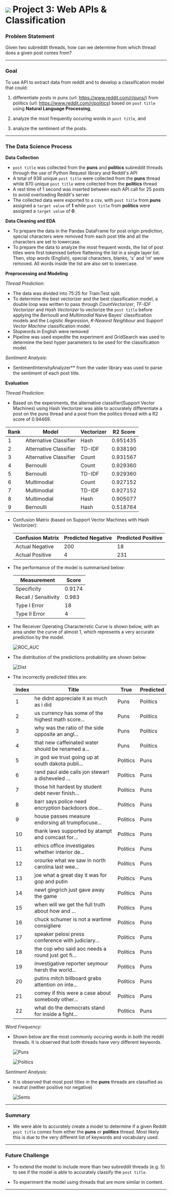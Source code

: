 

# ![](https://ga-dash.s3.amazonaws.com/production/assets/logo-9f88ae6c9c3871690e33280fcf557f33.png) Project 3: Web APIs & Classification

### Problem Statement

Given two subreddit threads, how can we determine from which thread does a given post comes from?

------

### Goal

To use API to extract data from reddit and to develop a classification model that could:

1. differentiate posts in puns (url: https://www.reddit.com/r/puns/) from politics (url: https://www.reddit.com/r/politics) based on `post title` using **Natural Language Processing**,

2. analyze the most frequently occuring words in `post title`, and

3. analyze the sentiment of the posts.

------

### The Data Science Process

**Data Collection** 

-  `post title` was collected from the **puns** and **politics** subreddit threads through the use of Python Request library and Reddit's API
- A total of 938 unique  `post title` were collected from the **puns** thread while 870 unique  `post title` were collected from the **politics** thread 
- A rest time of 1 second was inserted between each API call for 25 posts to avoid overloading Reddit's server
- The collected data were exported to a csv, with  `post title` from **puns** assigned a `target value` of **1** while `post title` from **politics** were assigned a `target value` of **0**.

**Data Cleaning and EDA** 

- To prepare the data in the Pandas DataFrame for post origin prediction, special characters were removed from each post title and all the characters are set to lowercase.
- To prepare the data to analyze the most frequent words, the list of post titles were first tokenised before flattening the list in a single layer list. Then, stop words (English), special characters, blanks, 's' and 'nt' were removed. All words inside the list are also set to lowercase.

**Preprocessing and Modeling** 

*Thread Prediction*:

- The data was divided into 75:25 for Train:Test split.
- To determine the best vectorizer and the best classification model, a double loop was written to pass through *CountVectorizer*, *TF-IDF Vectorizer* and *Hash Vectorizer* to vectorize the `post title` before applying the *Bernoulli* and *Multimodial* Naive Bayes' classification models and the *Logistic Regression*, *K-Nearest Neighbour* and *Support Vector Machine* classification model.
- Stopwords in English were removed
- Pipeline was used expedite the experiment and GridSearch was used to determine the best hyper parameters to be used for the classification model.

*Sentiment Analysis*:

- SentimentIntensityAnalyzer** from the vader library was used to parse the sentiment of each post title. 

**Evaluation**

*Thread Prediction*:

- Based on the experiments, the alternative classifier(Support Vector Machines) using Hash Vectorizer was able to accurately differentiate a post on the puns thread and a post from the politics thread with a R2 score of 0.94469. 

| Rank | Model                  | Vectorizer | R2 Score |
| ---- | ---------------------- | ---------- | -------- |
| 1    | Alternative Classifier | Hash       | 0.951435 |
| 2    | Alternative Classifier | TD-IDF     | 0.938190 |
| 3    | Alternative Classifier | Count      | 0.931567 |
| 4    | Bernoulli              | Count      | 0.929360 |
| 5    | Bernoulli              | TD-IDF     | 0.929360 |
| 6    | Multimodial            | Count      | 0.927152 |
| 7    | Multimodial            | TD-IDF     | 0.927152 |
| 8    | Multimodial            | Hash       | 0.905077 |
| 9    | Bernoulli              | Hash       | 0.518764 |

* Confusion Matrix (based on Support Vector Machines with Hash Vectorizer):

  | Confusion Matrix | Predicted Negative | Predicted Positive |
  | ---------------- | ------------------ | ------------------ |
  | Actual Negative  | 200                | 18                 |
  | Actual Positive  | 4                  | 231                |

- The performance of the model is summarised below:

  | Measurement          | Score  |
  | -------------------- | ------ |
  | Specificity          | 0.9174 |
  | Recall / Sensitivity | 0.983  |
  | Type I Error         | 18     |
  | Type II Error        | 4      |

- The Receiver Operating Characteristic Curve is shown below, with an area under the curve of almost 1, which represents a very accurate prediction by the model.

  ![ROC_AUC](images/roc_auc.png "ROC_AUC")

- The distribution of the predictions probability are shown below:

  

  ![Dist](images/dist.png "Distribution Plot")

* The incorrectly predicted titles are:

  | Index | Title                                             | True     | Predicted |
  | ----- | ------------------------------------------------- | -------- | --------- |
  | 1     | he didnt appreciate it as much as i did           | Puns     | Politics  |
  | 2     | us currency has some of the highest math score... | Puns     | Politics  |
  | 3     | why was the ratio of the side opposite an angl... | Puns     | Politics  |
  | 4     | that new caffeinated water should be renamed a... | Puns     | Politics  |
  | 5     | in god we trust going up at south dakota publi... | Politics | Puns      |
  | 6     | rand paul aide calls jon stewart a disheveled ... | Politics | Puns      |
  | 7     | those hit hardest by student debt never finish... | Politics | Puns      |
  | 8     | barr says police need encryption backdoors doe... | Politics | Puns      |
  | 9     | house passes measure endorsing all trumpfocuse... | Politics | Puns      |
  | 10    | thank laws supported by atampt and comcast for... | Politics | Puns      |
  | 11    | ethics office investigates whether interior de... | Politics | Puns      |
  | 12    | orourke what we saw in north carolina last wee... | Politics | Puns      |
  | 13    | joe what a great day it was for gop and putin     | Politics | Puns      |
  | 14    | newt gingrich just gave away the game             | Politics | Puns      |
  | 15    | when will we get the full truth about how and ... | Politics | Puns      |
  | 16    | chuck schumer is not a wartime consigliere        | Politics | Puns      |
  | 17    | speaker pelosi press conference with judiciary... | Politics | Puns      |
  | 18    | the cop who said aoc needs a round just got fi... | Politics | Puns      |
  | 19    | investigative reporter seymour hersh the world... | Politics | Puns      |
  | 20    | putins mitch billboard grabs attention on inte... | Politics | Puns      |
  | 21    | comey if this were a case about somebody other... | Politics | Puns      |
  | 22    | what do the democrats stand for inside a fight... | Politics | Puns      |

*Word Frequency*:

- Shown below are the most commonly occuring words in both the reddit threads. It is observed that both threads have very different keywords.

  ![Puns](images/puns.png "Puns WordCount")

  ![Politics](images/politics.png "Politics WordCount")

*Sentiment Analysis*:

- It is observed that most post titles in the **puns** threads are classified as neutral (neither positive nor negative)

  ![Sents](images/sentiment.png "Sentiment Analysis")

------

### Summary

- We were able to accurately create a model to determine if a given Reddit `post title` comes from either the **puns** or **politics** thread. Most likely this is due to the very different list of keywords and vocabulary used.

------

### Future Challenge

- To extend the model to include more than two subreddit threads (e.g. 5) to see if the model is able to accurately classify the `post title`.

- To experiment the model using threads that are more similar in content.

  

------

### 

